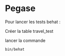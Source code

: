 Pegase
======

Pour lancer les tests behat :

Créer la table travel_test

lancer la commande

```
bin/behat
```

